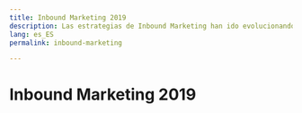 ```yaml
---
title: Inbound Marketing 2019
description: Las estrategias de Inbound Marketing han ido evolucionando durante los últimos años. Aprende a sacar el máximo rendimiento
lang: es_ES
permalink: inbound-marketing

---
```


# Inbound Marketing 2019


<!--stackedit_data:
eyJoaXN0b3J5IjpbNzI1OTk3MDgxXX0=
-->